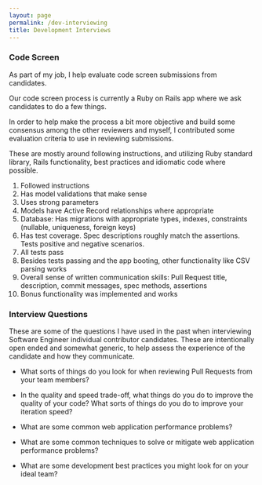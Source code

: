```yaml
---
layout: page
permalink: /dev-interviewing
title: Development Interviews
---
```


### Code Screen

As part of my job, I help evaluate code screen submissions from candidates.

Our code screen process is currently a Ruby on Rails app where we ask candidates to do a few things.

In order to help make the process a bit more objective and build some consensus among the other reviewers and myself, I contributed some evaluation criteria to use in reviewing submissions.

These are mostly around following instructions, and utilizing Ruby standard library, Rails functionality, best practices and idiomatic code where possible.

1. Followed instructions
1. Has model validations that make sense
1. Uses strong parameters
1. Models have Active Record relationships where appropriate
1. Database: Has migrations with appropriate types, indexes, constraints (nullable, uniqueness, foreign keys)
1. Has test coverage. Spec descriptions roughly match the assertions. Tests positive and negative scenarios.
1. All tests pass
1. Besides tests passing and the app booting, other functionality like CSV parsing works
1. Overall sense of written communication skills: Pull Request title, description, commit messages, spec methods, assertions
1. Bonus functionality was implemented and works

### Interview Questions

These are some of the questions I have used in the past when interviewing Software Engineer individual contributor candidates. These are intentionally open ended and somewhat generic, to help assess the experience of the candidate and how they communicate.

* What sorts of things do you look for when reviewing Pull Requests from your team members?

* In the quality and speed trade-off, what things do you do to improve the quality of your code?
What sorts of things do you do to improve your iteration speed?

* What are some common web application performance problems?

* What are some common techniques to solve or mitigate web application performance problems?

* What are some development best practices you might look for on your ideal team?
